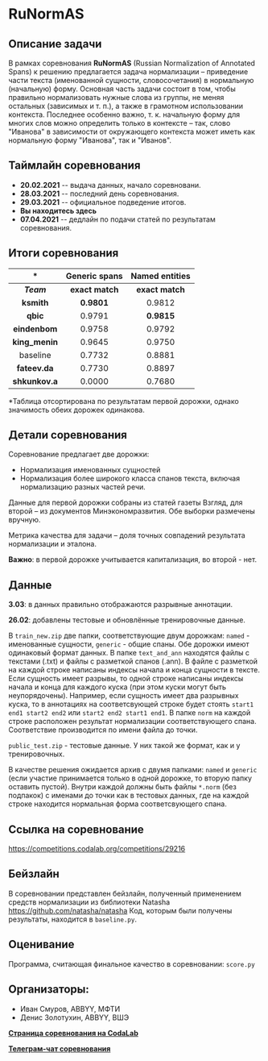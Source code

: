 # RuNormAS
## Описание задачи

В рамках соревнования **RuNormAS** (Russian Normalization of Annotated Spans) к решению предлагается задача нормализации – приведение части текста (именованной сущности, словосочетания) в нормальную (начальную) форму. Основная часть задачи состоит в том, чтобы правильно нормализовать нужные слова из группы, не меняя остальных (зависимых и т. п.), а также в грамотном использовании контекста. Последнее особенно важно, т. к. начальную форму для многих слов можно определить только в контексте – так, слово "Иванова" в зависимости от окружающего контекста может иметь как нормальную форму "Иванова", так и "Иванов".

## Таймлайн соревнования
* **20.02.2021** -- выдача данных, начало соревновани.
* **28.03.2021** --  последний день соревнования.
* **29.03.2021**  -- официальное подведение итогов.
* **Вы находитесь здесь**
* **07.04.2021** -- дедлайн по подачи статей по результатам соревнования.

## Итоги соревнования

|   *      | Generic spans | Named entities  |
| :---:   | :---:    | :---:    |
| **_Team_**   | **exact match** | **exact match** |
| **ksmith** | **0.9801** | 0.9812 |
| **qbic** | 0.9791 | **0.9815** |
| **eindenbom** | 0.9758 | 0.9792 |
| **king_menin** | 0.9645 | 0.9750 |
| baseline | 0.7732 | 0.8881 |
| **fateev.da** | 0.7730 | 0.8897 |
| **shkunkov.a** | 0.0000 | 0.7680 |

*Таблица отсортирована по результатам первой дорожки, однако значимость обеих дорожек одинакова.

## Детали соревнования

Соревнование предлагает две дорожки:
* Нормализация именованных сущностей
* Нормализация более широкого класса спанов текста, включая нормализацию разных частей речи.

Данные для первой дорожки собраны из статей газеты Взгляд, для второй – из документов Минэкономразвития. Обе выборки размечены вручную.

Метрика качества для задачи – доля точных совпадений результата нормализации и эталона.

**Важно**: в первой дорожке учитывается капитализация, во второй - нет.

## Данные

**3.03**: в данных правильно отображаются разрывные аннотации.

**26.02**: добавлены тестовые и обновлённые тренировочные данные.

В `train_new.zip` две папки, соответствующие двум дорожкам: `named` - именованные сущности, `generic` - общие спаны. Обе дорожки имеют одинаковый формат данных. В папке `text_and_ann` находятся файлы с текстами (.txt) и файлы с разметкой спанов (.ann). В файле с разметкой на каждой строке написаны индексы начала и конца сущности в тексте. Если сущность имеет разрывы, то одной строке написаны индексы начала и конца для каждого куска (при этом куски могут быть неупорядочены). Например, если сущность имеет два разрывных куска, то в аннотациях на соответсвующей строке будет стоять `start1 end1 start2 end2` или `start2 end2 start1 end1`. В папке `norm` на каждой строке расположен результат нормализации соответствующего спана. Соответствие производится по имени файла до точки.

`public_test.zip` - тестовые данные. У них такой же формат, как и у тренировочных.

В качестве решения ожидается архив с двумя папками: `named` и `generic` (если участие принимается только в одной дорожке, то вторую папку оставить пустой). Внутри каждой должны быть файлы `*.norm` (без подпакок) с именами до точки как в тестовых данных, где на каждой строке находится нормальная форма соответсвующего спана.

## Ссылка на соревнование 

https://competitions.codalab.org/competitions/29216

## Бейзлайн

В соревновании представлен бейзлайн, полученный применением средств нормализации из библиотеки Natasha https://github.com/natasha/natasha
Код, которым были получены результаты, находится в `baseline.py`.

## Оценивание

Программа, считающая финальное качество в соревновании: `score.py`

## Организаторы:
* Иван Смуров, ABBYY, МФТИ
* Денис Золотухин, ABBYY, ВШЭ

[**Страница соревнования на CodaLab**](https://competitions.codalab.org/competitions/29216#learn_the_details)

[**Телеграм-чат соревнования**](https://t.me/RuNormAS)

